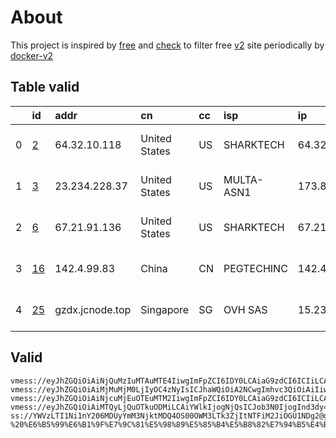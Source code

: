 
# About

This project is inspired by [free](https://github.com/freefq/free) and [check](https://github.com/yeahwu/check) to filter free [v2](https://github.com/v2fly/v2ray-core) site periodically by [docker-v2](https://hub.docker.com/r/v2ray/official)

    

## Table valid
|    | id                   | addr            | cn            | cc   | isp        | ip             | chatgpt          |
|---:|:---------------------|:----------------|:--------------|:-----|:-----------|:---------------|:-----------------|
|  0 | [2](config/2.json)   | 64.32.10.118    | United States | US   | SHARKTECH  | 64.32.10.114   | Yes (Region: US) |
|  1 | [3](config/3.json)   | 23.234.228.37   | United States | US   | MULTA-ASN1 | 173.82.54.26   | Yes (Region: US) |
|  2 | [6](config/6.json)   | 67.21.91.136    | United States | US   | SHARKTECH  | 67.21.79.130   | Yes (Region: US) |
|  3 | [16](config/16.json) | 142.4.99.83     | China         | CN   | PEGTECHINC | 142.4.99.65    | Yes (Region: US) |
|  4 | [25](config/25.json) | gzdx.jcnode.top | Singapore     | SG   | OVH SAS    | 15.235.184.228 | Yes (Region: SG) |

## Valid
```
vmess://eyJhZGQiOiAiNjQuMzIuMTAuMTE4IiwgImFpZCI6IDY0LCAiaG9zdCI6ICIiLCAiaWQiOiAiYzUyOGQ4ZDgtOTRkNi00OGE5LThkZDMtNTI4OTI1NThhNmFiIiwgIm5ldCI6ICJ0Y3AiLCAicGF0aCI6ICIiLCAicG9ydCI6IDQxMTY5LCAicHMiOiAiZ2l0aHViLmNvbS9mcmVlZnEgLSBcdTdmOGVcdTU2ZmRcdTUyYTBcdTUyMjlcdTc5OGZcdTVjM2NcdTRlOWFcdTVkZGVcdTZkMWJcdTY3NDlcdTc3ZjZTaGFya3RlY2hcdTY1NzBcdTYzNmVcdTRlMmRcdTVmYzMgMiIsICJ0bHMiOiAiIiwgInR5cGUiOiAiYXV0byIsICJzZWN1cml0eSI6ICJhdXRvIiwgInNraXAtY2VydC12ZXJpZnkiOiB0cnVlLCAic25pIjogIiJ9
vmess://eyJhZGQiOiAiMjMuMjM0LjIyOC4zNyIsICJhaWQiOiA2NCwgImhvc3QiOiAiIiwgImlkIjogImMxNzg1NGJjLTRjNjEtNDBjOC04MTk5LWRhZGIxZGMwZGQxMyIsICJuZXQiOiAidGNwIiwgInBhdGgiOiAiIiwgInBvcnQiOiA1MDA4OCwgInBzIjogImdpdGh1Yi5jb20vZnJlZWZxIC0gXHU3ZjhlXHU1NmZkXHU1MmEwXHU1MjI5XHU3OThmXHU1YzNjXHU0ZTlhXHU1ZGRlXHU2ZDFiXHU2NzQ5XHU3N2Y2TVVMVEFDT01cdTY1NzBcdTYzNmVcdTRlMmRcdTVmYzMgMyIsICJ0bHMiOiAiIiwgInR5cGUiOiAiYXV0byIsICJzZWN1cml0eSI6ICJhdXRvIiwgInNraXAtY2VydC12ZXJpZnkiOiB0cnVlLCAic25pIjogIiJ9
vmess://eyJhZGQiOiAiNjcuMjEuOTEuMTM2IiwgImFpZCI6IDY0LCAiaG9zdCI6ICIiLCAiaWQiOiAiZWMxODZjYWQtNTZhYy00MmIzLTgzMDktMTg0ZDBlNzQ4YjA0IiwgIm5ldCI6ICJ0Y3AiLCAicGF0aCI6ICIiLCAicG9ydCI6IDMwOTgzLCAicHMiOiAiZ2l0aHViLmNvbS9mcmVlZnEgLSBcdTdmOGVcdTU2ZmRcdTUyYTBcdTUyMjlcdTc5OGZcdTVjM2NcdTRlOWFcdTVkZGVcdTZkMWJcdTY3NDlcdTc3ZjZTaGFya1RlY2hcdTY1NzBcdTYzNmVcdTRlMmRcdTVmYzMgNiIsICJ0bHMiOiAiIiwgInR5cGUiOiAiYXV0byIsICJzZWN1cml0eSI6ICJhdXRvIiwgInNraXAtY2VydC12ZXJpZnkiOiB0cnVlLCAic25pIjogIiJ9
vmess://eyJhZGQiOiAiMTQyLjQuOTkuODMiLCAiYWlkIjogNjQsICJob3N0IjogInd3dy43MzMzMjQ2My54eXoiLCAiaWQiOiAiYjY1ZGE0YWYtYTEyYS00YTU5LTkzMTYtNDU0OWUxMmJhNjJjIiwgIm5ldCI6ICJ3cyIsICJwYXRoIjogIi9wYXRoLzE2ODQ0OTI1MzYyMzYiLCAicG9ydCI6IDQ0MywgInBzIjogImdpdGh1Yi5jb20vZnJlZWZxIC0gXHU3ZjhlXHU1NmZkXHU1MmEwXHU1MjI5XHU3OThmXHU1YzNjXHU0ZTlhXHU1ZGRlXHU1NzIzXHU0ZjU1XHU1ODVlUEVHIFRFQ0ggMTYiLCAidGxzIjogInRscyIsICJ0eXBlIjogImF1dG8iLCAic2VjdXJpdHkiOiAiYXV0byIsICJza2lwLWNlcnQtdmVyaWZ5IjogdHJ1ZSwgInNuaSI6ICIifQ==
ss://YWVzLTI1Ni1nY206MDUyYmM3NjktMDQ4OS00OWM3LTk3ZjItNTFiM2JiOGU1NDg2@gzdx.jcnode.top:23001#github.com/freefq%20-%20%E6%B5%99%E6%B1%9F%E7%9C%81%E5%98%89%E5%85%B4%E5%B8%82%E7%94%B5%E4%BF%A1IDC%E6%9C%BA%E6%88%BF%2025
```

